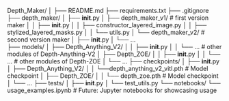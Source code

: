 
Depth_Maker/
│
├── README.md
├── requirements.txt
├── .gitignore
├── depth_maker/
│   ├── __init__.py
│   ├── depth_maker_v1/  # first version maker
│   │   ├── __init__.py
│   │   ├── constructor_layered_image.py
│   │   ├── stylized_layered_masks.py
│   │   └── utils.py
│   └── depth_maker_v2/  # second version maker
│       ├── __init__.py
│       └── ...            
├── models/
│   ├── Depth_Anything_V2/
│   │   ├── __init__.py
│   │   └── ...            # other modules of Depth-Anything-V2
│   ├── Depth_ZOE/
│   │   ├── __init__.py
│   │   └── ...            # other modules of Depth-ZOE
│   └── ...
├── checkpoints/
│   ├── __init__.py
│   ├── Depth_Anything_V2/
│   │   └──depth_anything_v2_vitl.pth  # Model checkpoint
│   ├── Depth_ZOE/
│   │   └── depth_zoe.pth  # Model checkpoint
│   └── ...
├── tests/
│   ├── __init__.py
│   └── test_utils.py
└── notebooks/
    └── usage_examples.ipynb  # Future: Jupyter notebooks for showcasing usage
